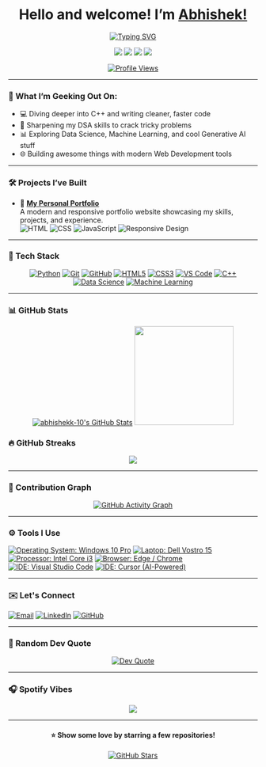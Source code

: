 <h1 align="center">Hello and welcome! I’m <a href="https://github.com/abhishekk-10">Abhishek!</a></h1>


<p align="center">
  <a href="#TypingSVG"><img src="https://readme-typing-svg.demolab.com?font=Fira+Code&weight=500&size=28&pause=100&color=36BCF7&center=true&vCenter=true&width=650&lines=Machine+Learning;Data+Science;Generative+AI+Engineer;Always+Learning+Something+New;Prompt+Engineering+Practitioner;Tech+Event+Participant;LLM+Application+Builder;" alt="Typing SVG" /></a>
</p>

<p align="center">
  <a href="mailto:abhishekkumarthakur2710@gmail.com"><img src="https://img.shields.io/badge/Email-D14836?style=for-the-badge&logo=gmail&logoColor=white"/></a>
  <a href="https://linkedin.com/in/abhishek-kumar-thakur-9016a4258/"><img src="https://img.shields.io/badge/LinkedIn-0077B5?style=for-the-badge&logo=linkedin&logoColor=white"/></a>
  <a href="https://x.com/abhishek_k88727"><img src="https://img.shields.io/badge/Twitter-1DA1F2?style=for-the-badge&logo=twitter&logoColor=white"/></a>
  <a href="https://instagram.com/abhishek.t_27/"><img src="https://img.shields.io/badge/Instagram-E4405F?style=for-the-badge&logo=instagram&logoColor=white"/></a>
</p>

<p align="center">
  <a href="#PROFILEVIEWS"><img src="https://komarev.com/ghpvc/?username=abhishekk-10&label=Profile%20Views&color=0e75b6&style=flat-square" alt="Profile Views" /></a>
</p>

---

### 🧠 What I’m Geeking Out On:
- 💻 Diving deeper into C++ and writing cleaner, faster code
- 🧩 Sharpening my DSA skills to crack tricky problems
- 📊 Exploring Data Science, Machine Learning, and cool Generative AI stuff
- 🌐 Building awesome things with modern Web Development tools

---

### 🛠️ Projects I’ve Built

- 💼 **[My Personal Portfolio](https://github.com/Abhishekk-10/My-Portfolio)**  
  A modern and responsive portfolio website showcasing my skills, projects, and experience.<br/>
  ![HTML](https://img.shields.io/badge/-HTML5-E34F26?style=flat&logo=html5&logoColor=white)
  ![CSS](https://img.shields.io/badge/-CSS3-1572B6?style=flat&logo=css3&logoColor=white)
  ![JavaScript](https://img.shields.io/badge/-JavaScript-F7DF1E?style=flat&logo=javascript&logoColor=black)
  ![Responsive Design](https://img.shields.io/badge/-Responsive%20Design-0A0A0A?style=flat)
  
<!--- 🌿 **[Plant Disease Detection System](https://github.com/krdevanshu06/Plant-Disease-Detection-System-for-Sustainable-Agriculture)**  
  AI-powered app using TensorFlow, OpenCV, and Streamlit to detect plant health issues with 97% accuracy.  
  ![Jupyter Notebook](https://img.shields.io/badge/-Jupyter%20Notebook-F37626?style=flat&logo=jupyter&logoColor=white)
  ![TensorFlow](https://img.shields.io/badge/-TensorFlow-FF6F00?style=flat&logo=tensorflow&logoColor=white)
  ![OpenCV](https://img.shields.io/badge/-OpenCV-5C3EE8?style=flat&logo=opencv&logoColor=white)
  ![Streamlit](https://img.shields.io/badge/-Streamlit-FF4B4B?style=flat&logo=streamlit&logoColor=white)

- 🔐 **[Steganography App](https://github.com/krdevanshu06/steganography-app)**  
  Hide and extract secret messages in images using LSB encoding.  
  ![Python](https://img.shields.io/badge/-Python-3776AB?style=flat&logo=python&logoColor=white)
  ![Cryptography](https://img.shields.io/badge/-Cryptography-222222?style=flat)
  ![Streamlit](https://img.shields.io/badge/-Streamlit-FF4B4B?style=flat&logo=streamlit&logoColor=white)

- 📡 **[Slow Scan Television (SSTV)](https://github.com/krdevanshu06/Slow_Scan_Television-SSTV)**  
  Transmitting images over audio using Python SSTV protocols.  
  ![Python](https://img.shields.io/badge/-Python-3776AB?style=flat&logo=python&logoColor=white)

- 🤖 **[Query Chatbot](https://github.com/krdevanshu06/query-chatbot)**  
  AI chatbot using FastAPI, React, and OpenAI to handle natural language queries.  
  ![React](https://img.shields.io/badge/-React-61DAFB?style=flat&logo=react&logoColor=black)
  ![FastAPI](https://img.shields.io/badge/-FastAPI-009688?style=flat&logo=fastapi&logoColor=white)
  ![OpenAI](https://img.shields.io/badge/-OpenAI-412991?style=flat&logo=openai&logoColor=white)
  ![MySQL](https://img.shields.io/badge/-MySQL-4479A1?style=flat&logo=mysql&logoColor=white)

- 🎓 **[Student Management System](https://github.com/krdevanshu06/StudentManagementSystem)**  
  A PHP-based CRUD application for managing student data.  
  ![PHP](https://img.shields.io/badge/-PHP-777BB4?style=flat&logo=php&logoColor=white)
  ![MySQL](https://img.shields.io/badge/-MySQL-4479A1?style=flat&logo=mysql&logoColor=white)-->


---

### 🧰 Tech Stack

<!-- Load Font Awesome for icons -->
<link rel="stylesheet" href="https://cdnjs.cloudflare.com/ajax/libs/font-awesome/6.0.0/css/all.min.css"/>

<!-- Machine Learning & AI -->
<p align="center">
  <a href="#"><img title="Python" alt="Python" src="https://img.shields.io/badge/Python-3776AB?style=for-the-badge&logo=python&logoColor=white"/></a>
  <a href="#"><img title="Git" alt="Git" src="https://img.shields.io/badge/Git-F05032?style=for-the-badge&logo=git&logoColor=white"/></a>
  <a href="#"><img title="GitHub" alt="GitHub" src="https://img.shields.io/badge/GitHub-181717?style=for-the-badge&logo=github&logoColor=white"/></a>
  <a href="#"><img title="HTML5" alt="HTML5" src="https://img.shields.io/badge/HTML5-E34F26?style=for-the-badge&logo=html5&logoColor=white"/></a>
  <a href="#"><img title="CSS3" alt="CSS3" src="https://img.shields.io/badge/CSS3-1572B6?style=for-the-badge&logo=css3&logoColor=white"/></a>
  <a href="#"><img title="VS Code" alt="VS Code" src="https://img.shields.io/badge/VS%20Code-007ACC?style=for-the-badge&logo=visual-studio-code&logoColor=white"/></a>
  <a href="#"><img title="C++" alt="C++" src="https://img.shields.io/badge/C++-00599C?style=for-the-badge&logo=c%2B%2B&logoColor=white"/></a>
  <a href="#"><img title="Data Science" alt="Data Science" src="https://img.shields.io/badge/Data%20Science-3E8EDE?style=for-the-badge&logo=databricks&logoColor=white"/></a>
  <a href="#"><img title="Machine Learning" alt="Machine Learning" src="https://img.shields.io/badge/Machine%20Learning-FF6F00?style=for-the-badge&logo=tensorflow&logoColor=white"/></a>
</p>


---

### 📊 GitHub Stats

<p align="center">
<!--   <img src="https://github-readme-stats.vercel.app/api?username=krdevanshu06&show_icons=true&theme=radical&hide_border=true&count_private=true" height="180em"/> -->
       <a href="#GitHub Stats"><img  alt="abhishekk-10's GitHub Stats" src="https://awesome-github-stats.azurewebsites.net/user-stats/abhishekk-10?cardType=level&preferLogin=false&Background=000000&Text=FFFFFF&Border=000000" /></a>
  <a href="#GitHub Stats"><img src="https://github-readme-stats.vercel.app/api/top-langs/?username=abhishekk-10&layout=compact&langs_count=8&theme=highcontrast&hide_border=true" height="200em"/></a>

### 🔥 GitHub Streaks

<p align="center">
  <a href="#GitHub Streaks"><img src="https://github-readme-streak-stats.herokuapp.com?user=abhishekk-10&theme=youtube-dark&border_radius=8"/></a>
</p>

---

### 📆 Contribution Graph

<p align="center">
  <a href="#Contribution Graph"><img src="https://github-readme-activity-graph.vercel.app/graph?username=krdevanshu06&theme=high-contrast&hide_border=true" alt="GitHub Activity Graph" /></a>
</p>

---

<h3>⚙️ Tools I Use</h3>
<p align="left">
  <a href="#Tools I Use"><img src="https://img.shields.io/badge/Windows_10_Pro-0078D6?style=flat-square&logo=windows&logoColor=white" title="Operating System: Windows 10 Pro" /></a>
  <a href="#Tools I Use"><img src="https://img.shields.io/badge/Dell_Vostro_15_3000-007DB8?style=flat-square&logo=dell&logoColor=white" title="Laptop: Dell Vostro 15" /></a>
  <a href="#Tools I Use"><img src="https://img.shields.io/badge/Intel_core_i3-blue?style=flat-square&logo=intel&logoColor=white" title="Processor: Intel Core i3" /></a>
  <a href="#Tools I Use"><img src="https://img.shields.io/badge/Edge/Chrome-4285F4?style=flat-square&logo=google-chrome&logoColor=white" title="Browser: Edge / Chrome" /></a>
  <a href="#Tools I Use"><img src="https://img.shields.io/badge/VS%20Code-007ACC?style=flat-square&logo=visualstudiocode&logoColor=white" title="IDE: Visual Studio Code" /></a>
  <a href="#Tools I Use"><img src="https://img.shields.io/badge/Cursor_AI-6E6EFF?style=flat-square&logo=OpenAI&logoColor=white" title="IDE: Cursor (AI-Powered)" /></a>
</p>



---

### ✉️ Let's Connect

[![Email](https://img.shields.io/badge/Email-D14836?style=for-the-badge&logo=gmail&logoColor=white)](mailto:abhishekkumarthakur2710@gmail.com)
[![LinkedIn](https://img.shields.io/badge/LinkedIn-0077B5?style=for-the-badge&logo=linkedin&logoColor=white)](https://www.linkedin.com/in/abhishek-kumar-thakur-9016a4258/)
[![GitHub](https://img.shields.io/badge/GitHub-171515?style=for-the-badge&logo=github&logoColor=white)](https://github.com/abhishekk-10)

---

### 💬 Random Dev Quote

<p align="center">
  <a href="#Random Dev Quote"><img src="https://quotes-github-readme.vercel.app/api?type=horizontal&theme=dark" alt="Dev Quote" /></a>
</p>

---

### 🎧 Spotify Vibes

<p align="center">
  <a href="#Spotify Vibes"><img src="https://spotify-github-profile.kittinanx.com/api/view.svg?uid=q2vjh8vfz2q9zn45iiulkymdc&cover_image=true&theme=novatorem&show_offline=false&background_color=0d1117&interchange=false&bar_color=53b14f&bar_color_cover=true" /></a>
</p>

---

<h4 align="center">⭐ Show some love by starring a few repositories!</h4>
<p align="center">
  <a href="https://github.com/abhishekk-10?tab=repositories">
    <img src="https://img.shields.io/github/stars/abhishekk-10?style=social" alt="GitHub Stars"/>
  </a>
</p>
